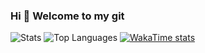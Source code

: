 ### Hi 👋 Welcome to my git

<!--
**EsdrasCaleb/esdrascaleb** is a ✨ _special_ ✨ repository because its `README.md` (this file) appears on your GitHub profile.

Here are some ideas to get you started:

- 🔭 I’m currently working on UFRN
- 🌱 I’m currently learning Game Programing
- 👯 I’m looking to collaborate on Game Programing
- 🤔 I’m looking for help with Game Programing
- 💬 Ask me about PHP and Moodle Programing
- 📫 How to reach me: twitter.com/edrascaleb
- 😄 Pronouns: -/-
- ⚡ Fun fact: Shit Happens
-->
![Stats](https://github-readme-stats-sigma-five.vercel.app/api?username=esdrascaleb&show_icons=true&hide_border=true)
![Top Languages](https://github-readme-stats-sigma-five.vercel.app/api/top-langs/?username=esdrascaleb&size_weight=0.3&count_weight=0.7&exclude_repo=unitytest&layout=compact&hide_border=true)
[![WakaTime stats](https://github-readme-stats.vercel.app/api/wakatime?username=esdrascaleb)](https://github.com/anuraghazra/github-readme-stats)

